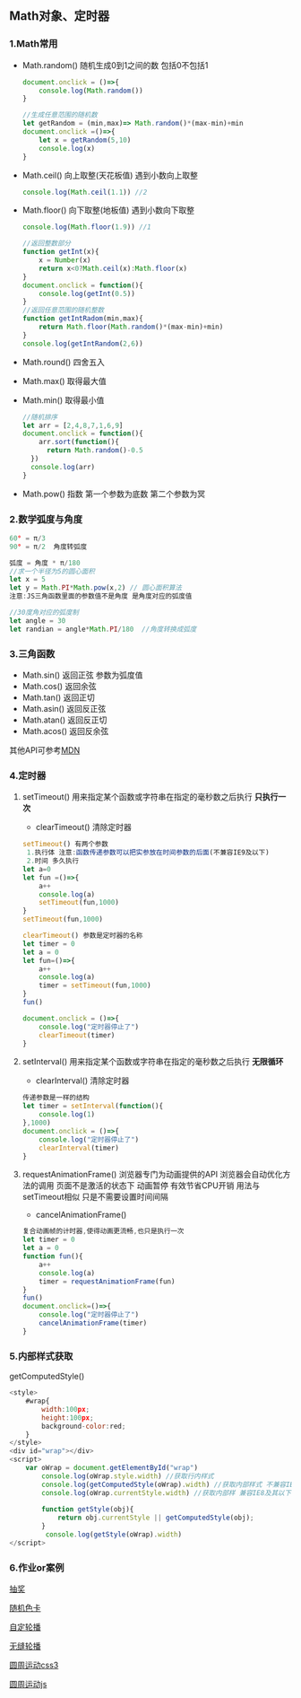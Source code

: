 ## Math对象、定时器

### 1.Math常用

- Math.random() 随机生成0到1之间的数 包括0不包括1

  ```javascript
  document.onclick = ()=>{
      console.log(Math.random())
  }
  
  //生成任意范围的随机数
  let getRandom = (min,max)=> Math.random()*(max-min)+min
  document.onclick =()=>{
      let x = getRandom(5,10)
      console.log(x)
  }
  ```

- Math.ceil() 向上取整(天花板值) 遇到小数向上取整

  ```javascript
  console.log(Math.ceil(1.1)) //2
  ```

- Math.floor() 向下取整(地板值) 遇到小数向下取整

  ```javascript
  console.log(Math.floor(1.9)) //1
  
  //返回整数部分
  function getInt(x){
      x = Number(x)
      return x<0?Math.ceil(x):Math.floor(x)
  }
  document.onclick = function(){
      console.log(getInt(0.5))
  }
  //返回任意范围的随机整数
  function getIntRadom(min,max){
      return Math.floor(Math.random()*(max-min)+min)
  }
  console.log(getIntRandom(2,6))
  ```

- Math.round() 四舍五入

- Math.max() 取得最大值

- Math.min() 取得最小值

  ```javascript
  //随机排序
  let arr = [2,4,8,7,1,6,9]
  document.onclick = function(){
      arr.sort(function(){
      	return Math.random()-0.5
  	})
  	console.log(arr)
  }
  ```

- Math.pow() 指数 第一个参数为底数 第二个参数为冥

### 2.数学弧度与角度

```javascript
60° = π/3
90° = π/2  角度转弧度

弧度 = 角度 * π/180
//求一个半径为5的圆心面积
let x = 5
let y = Math.PI*Math.pow(x,2) // 圆心面积算法
注意:JS三角函数里面的参数值不是角度 是角度对应的弧度值

//30度角对应的弧度制
let angle = 30
let randian = angle*Math.PI/180  //角度转换成弧度
```

### 3.三角函数

- Math.sin() 返回正弦 参数为弧度值
- Math.cos() 返回余弦
- Math.tan() 返回正切
- Math.asin() 返回反正弦
- Math.atan() 返回反正切
- Math.acos() 返回反余弦



其他API可参考[MDN](https://developer.mozilla.org/zh-CN/docs/Web/JavaScript/Reference/Global_Objects/Math)

### 4.定时器

1. setTimeout() 用来指定某个函数或字符串在指定的毫秒数之后执行 **只执行一次**

   - clearTimeout() 清除定时器

   ```javascript
   setTimeout() 有两个参数
   	1.执行体 注意:函数传递参数可以把实参放在时间参数的后面(不兼容IE9及以下)
   	2.时间 多久执行
   let a=0
   let fun =()=>{
       a++
       console.log(a)
       setTimeout(fun,1000)
   }
   setTimeout(fun,1000)
   
   clearTimeout() 参数是定时器的名称
   let timer = 0
   let a = 0
   let fun=()=>{
       a++
       console.log(a)
       timer = setTimeout(fun,1000)
   }
   fun()
   
   document.onclick = ()=>{
       console.log("定时器停止了")
       clearTimeout(timer)
   }
   ```

2. setInterval() 用来指定某个函数或字符串在指定的毫秒数之后执行 **无限循环**

   - clearInterval() 清除定时器

   ```javascript
   传递参数是一样的结构
   let timer = setInterval(function(){
       console.log(1)
   },1000)
   document.onclick = ()=>{
       console.log("定时器停止了")
       clearInterval(timer)
   }
   ```

3. requestAnimationFrame() 浏览器专门为动画提供的API 浏览器会自动优化方法的调用 页面不是激活的状态下 动画暂停 有效节省CPU开销 用法与setTimeout相似 只是不需要设置时间间隔

   - cancelAnimationFrame()

   ```javascript
   复合动画帧的计时器,使得动画更流畅,也只是执行一次
   let timer = 0
   let a = 0
   function fun(){
       a++
       console.log(a)
       timer = requestAnimationFrame(fun)
   }
   fun()
   document.onclick=()=>{
       console.log("定时器停止了")
       cancelAnimationFrame(timer)
   }
   ```

### 5.内部样式获取

getComputedStyle()

```javascript
<style>
	#wrap{
        width:100px;
        height:100px;
        background-color:red;
	}
</style>
<div id="wrap"></div>
<script>
	var oWrap = document.getElementById("wrap")
		console.log(oWrap.style.width) //获取行内样式
		console.log(getComputedStyle(oWrap).width) //获取内部样式 不兼容IE8及其以下
		console.log(oWrap.currentStyle.width) //获取内部样 兼容IE8及其以下
		
		function getStyle(obj){
            return obj.currentStyle || getComputedStyle(obj);
        }
         console.log(getStyle(oWrap).width)
</script>
```

### 6.作业or案例

[抽奖](https://afeifeifei.github.io/class-demo/js-demo/2-08-05/%E4%B8%AD%E5%A5%96%E6%A6%82%E7%8E%87.html)

[随机色卡](https://afeifeifei.github.io/class-demo/js-demo/2-08-05/%E9%9A%8F%E6%9C%BA%E8%89%B2%E5%8D%A1.html)

[自定轮播](https://afeifeifei.github.io/class-demo/js-demo/2-08-05/%E8%87%AA%E5%8A%A8%E8%BD%AE%E6%92%AD.html)

[无缝轮播](https://afeifeifei.github.io/class-demo/js-demo/2-08-05/%E6%97%A0%E7%BC%9D%E8%BD%AE%E6%92%AD.html)

[圆周运动css3](https://afeifeifei.github.io/class-demo/js-demo/2-08-05/03-%E5%9C%86%E5%91%A8%E8%BF%90%E5%8A%A8-css3)

[圆周运动js](https://afeifeifei.github.io/class-demo/js-demo/2-08-05/04-%E5%9C%86%E5%91%A8%E8%BF%90%E5%8A%A8-js)
